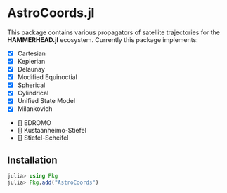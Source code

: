 AstroCoords.jl
================================

This package contains various propagators of satellite trajectories for the **HAMMERHEAD.jl** ecosystem. Currently this package implements:
- [x] Cartesian
- [x] Keplerian
- [x] Delaunay
- [x] Modified Equinoctial
- [x] Spherical
- [x] Cylindrical
- [x] Unified State Model
- [x] Milankovich
- [] EDROMO
- [] Kustaanheimo-Stiefel
- [] Stiefel-Scheifel
## Installation

```julia
julia> using Pkg
julia> Pkg.add("AstroCoords")
```
